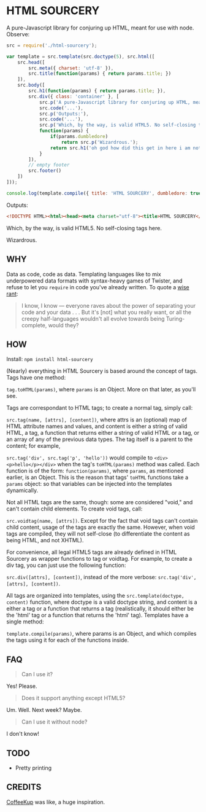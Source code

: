 HTML SOURCERY
=============
A pure-Javascript library for conjuring up HTML, meant for use with node. Observe:

```javascript
src = require('./html-sourcery');

var template = src.template(src.doctype(5), src.html([
	src.head([
		src.meta({ charset: 'utf-8' }),
		src.title(function(params) { return params.title; })
	]),
	src.body([
		src.h1(function(params) { return params.title; }),
		src.div({ class: 'container' }, [
			src.p('A pure-Javascript library for conjuring up HTML, meant for use with node. Observe:'),
			src.code('...'),
			src.p('Outputs:'),
			src.code('...'),
			src.p('Which, by the way, is valid HTML5. No self-closing tags here.'),
			function(params) {
				if(params.dumbledore)
					return src.p('Wizardrous.');
				return src.h1('oh god how did this get in here i am not good with witchcraft');
			}
		]),
		// empty footer
		src.footer()
	])
]));

console.log(template.compile({ title: 'HTML SOURCERY', dumbledore: true }));
```

Outputs:

```html
<!DOCTYPE HTML><html><head><meta charset="utf-8"><title>HTML SOURCERY</title></head><body><h1>HTML SOURCERY</h1><div class="container"><code>...</code><p>Outputs:</p><code>...</code><p>Which, by the way, is valid HTML5. No self-closing tags here.</p><p>Wizardrous.</p></div><footer></footer></body></html>
```

Which, by the way, is valid HTML5. No self-closing tags here.

Wizardrous.

WHY
---
Data as code, code as data. Templating languages like to mix underpowered data formats with syntax-heavy games of Twister, and refuse to let you ```require``` in code you've already written. To quote a [wise rant](https://sites.google.com/site/steveyegge2/the-emacs-problem): 

> I know, I know — everyone raves about the power of separating your code and your data . . . But it's [not] what you really want, or all the creepy half-languages wouldn't all evolve towards being Turing-complete, would they?

HOW
---
Install:
```npm install html-sourcery```

(Nearly) everything in HTML Sourcery is based around the concept of tags. Tags have one method:

```tag.toHTML(params)```, where ```params``` is an Object. More on that later, as you'll see.

Tags are correspondant to HTML tags; to create a normal tag, simply call:

```src.tag(name, [attrs], [content])```, where attrs is an (optional) map of HTML attribute names and values, and content is either a string of valid HTML, a tag, a function that returns either a string of valid HTML or a tag, or an array of any of the previous data types. The tag itself is a parent to the content; for example,

```src.tag('div', src.tag('p', 'hello'))``` would compile to ```<div><p>hello</p></div>``` when the tag's ```toHTML(params)``` method was called. Each function is of the form:
```function(params)```, where ```params```, as mentioned earlier, is an Object. This is the reason that tags' ```toHTML``` functions take a ```params``` object: so that variables can be injected into the templates dynamically.

Not all HTML tags are the same, though: some are considered "void," and can't contain child elements. To create void tags, call:

```src.voidtag(name, [attrs])```. Except for the fact that void tags can't contain child content, usage of the tags are exactly the same. However, when void tags are compiled, they will not self-close (to differentiate the content as being HTML, and not XHTML).

For convenience, all legal HTML5 tags are already defined in HTML Sourcery as wrapper functions to tag or voidtag. For example, to create a div tag, you can just use the following function:

```src.div([attrs], [content])```, instead of the more verbose: ```src.tag('div', [attrs], [content])```.

All tags are organized into templates, using the ```src.template(doctype, content)``` function, where doctype is a valid doctype string, and content is a either a tag or a function that returns a tag (realistically, it should either be the 'html' tag or a function that returns the 'html' tag). Templates have a single method:

```template.compile(params)```, where params is an Object, and which compiles the tags using it for each of the functions inside.

FAQ
---
> Can I use it?

Yes! Please.

> Does it support anything except HTML5?

Um. Well. Next week? Maybe.

> Can I use it without node?

I don't know!

TODO
----
* Pretty printing

CREDITS
-------
[CoffeeKup](http://coffeekup.org/) was like, a huge inspiration.